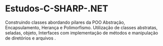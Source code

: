 # Estudos-C-SHARP-.NET
Construindo classes abordando pilares da POO Abstração, Encapsulamento, Herança  e Polimorfismo. Utilização de classes abstratas, seladas, objeto, Interfaces com implementação de métodos e manipulação de diretórios e arquivos .
